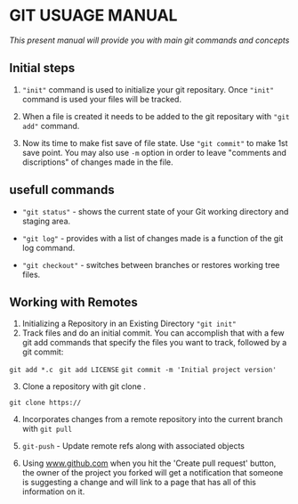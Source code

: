 # GIT USUAGE MANUAL 
*This present manual will provide you with main git commands and concepts*

## Initial steps 

1. ``` "init" ``` command is used to initialize your git repositary.
Once ``` "init" ``` command is used your files will be tracked.

2. When a file is created it needs to be added to the git repositary with ``` "git add" ``` command.

3. Now its time to make fist save of file state. Use ``` "git commit" ``` to make 1st save point. You may also use ```-m``` option in order to leave "comments and discriptions" of changes made in the file. 

## usefull commands

* ``` "git status" ``` - shows the current state of your Git working directory and staging area.

* ```"git log"``` - provides with a list of changes made is a function of the git log command.

* ```"git checkout"``` - switches between branches or restores working tree files.

## Working with Remotes

1. Initializing a Repository in an Existing Directory ``` "git init" ```
2. Track files and do an initial commit. You can accomplish that with a few git add commands that specify the files you want to track, followed by a git commit:

``` git add *.c ```
``` git add LICENSE```
``` git commit -m 'Initial project version' ```

3. Clone a repository with git clone <url>.

``` git clone https:// ```

4. Incorporates changes from a remote repository into the current branch with ``` git pull ```

5. ``` git-push ``` - Update remote refs along with associated objects

6. Using www.github.com when you hit the 'Create pull request' button, the owner of the project you forked will get a notification that someone is suggesting a change and will link to a page that has all of this information on it.

